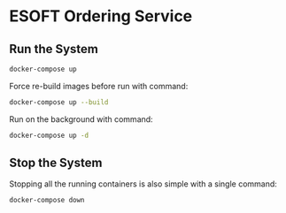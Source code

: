 # ESOFT Ordering Service

## Run the System
```bash
docker-compose up
```

Force re-build images before run with command:
```bash
docker-compose up --build
```

Run on the background with command:
```bash
docker-compose up -d
```

## Stop the System
Stopping all the running containers is also simple with a single command:
```bash
docker-compose down
```